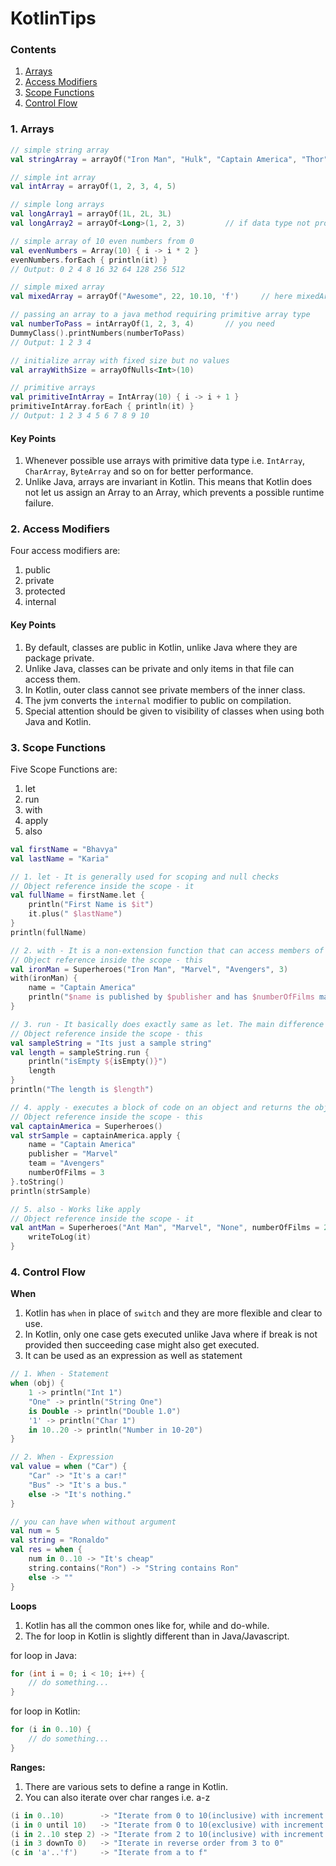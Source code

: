 # KotlinTips

### Contents
1. [Arrays](#1-arrays)
2. [Access Modifiers](#2-access-modifiers)
3. [Scope Functions](#3-scope-functions)
4. [Control Flow](#4-control-flow)

### 1. Arrays
```kotlin
// simple string array
val stringArray = arrayOf("Iron Man", "Hulk", "Captain America", "Thor")

// simple int array
val intArray = arrayOf(1, 2, 3, 4, 5)

// simple long arrays
val longArray1 = arrayOf(1L, 2L, 3L)
val longArray2 = arrayOf<Long>(1, 2, 3)         // if data type not provided then smart casting will convert it into array of int

// simple array of 10 even numbers from 0
val evenNumbers = Array(10) { i -> i * 2 }
evenNumbers.forEach { println(it) }
// Output: 0 2 4 8 16 32 64 128 256 512

// simple mixed array
val mixedArray = arrayOf("Awesome", 22, 10.10, 'f')     // here mixedArray is of type Array<Any>

// passing an array to a java method requiring primitive array type
val numberToPass = intArrayOf(1, 2, 3, 4)       // you need
DummyClass().printNumbers(numberToPass)
// Output: 1 2 3 4

// initialize array with fixed size but no values
val arrayWithSize = arrayOfNulls<Int>(10)

// primitive arrays
val primitiveIntArray = IntArray(10) { i -> i + 1 }
primitiveIntArray.forEach { println(it) }
// Output: 1 2 3 4 5 6 7 8 9 10
```

#### Key Points
1. Whenever possible use arrays with primitive data type i.e. `IntArray`, `CharArray`, `ByteArray` and so on for better performance.
2. Unlike Java, arrays are invariant in Kotlin. This means that Kotlin does not let us assign an Array<String> to an Array<Any>, which prevents a possible runtime failure.

### 2. Access Modifiers
Four access modifiers are:
1. public
2. private
3. protected
4. internal

#### Key Points
1. By default, classes are public in Kotlin, unlike Java where they are package private.
2. Unlike Java, classes can be private and only items in that file can access them.
3. In Kotlin, outer class  cannot see private members of the inner class.
4. The jvm converts the `internal` modifier to public on compilation.
5. Special attention should be given to visibility of classes when using both Java and Kotlin.

### 3. Scope Functions
Five Scope Functions are:
1. let
2. run
3. with
4. apply
5. also

```kotlin
val firstName = "Bhavya"
val lastName = "Karia"

// 1. let - It is generally used for scoping and null checks
// Object reference inside the scope - it
val fullName = firstName.let {
    println("First Name is $it")
    it.plus(" $lastName")
}
println(fullName)

// 2. with - It is a non-extension function that can access members of its argument concisely: you can omit the instance name when referring to its members.
// Object reference inside the scope - this
val ironMan = Superheroes("Iron Man", "Marvel", "Avengers", 3)
with(ironMan) {
    name = "Captain America"
    println("$name is published by $publisher and has $numberOfFilms made on him")
}

// 3. run - It basically does exactly same as let. The main difference is that inside run the object is referenced by this
// Object reference inside the scope - this
val sampleString = "Its just a sample string"
val length = sampleString.run {
    println("isEmpty ${isEmpty()}")
    length
}
println("The length is $length")

// 4. apply - executes a block of code on an object and returns the object itself
// Object reference inside the scope - this
val captainAmerica = Superheroes()
val strSample = captainAmerica.apply {
    name = "Captain America"
    publisher = "Marvel"
    team = "Avengers"
    numberOfFilms = 3
}.toString()
println(strSample)

// 5. also - Works like apply
// Object reference inside the scope - it
val antMan = Superheroes("Ant Man", "Marvel", "None", numberOfFilms = 2).also {
    writeToLog(it)
}
```   

### 4. Control Flow
**When**
1. Kotlin has `when` in place of `switch` and they are more flexible and clear to use.
2. In Kotlin, only one case gets executed unlike Java where if break is not provided then succeeding case might also get executed.
3. It can be used as an expression as well as statement

```kotlin
// 1. When - Statement
when (obj) {
    1 -> println("Int 1")
    "One" -> println("String One")
    is Double -> println("Double 1.0")
    '1' -> println("Char 1")
    in 10..20 -> println("Number in 10-20")
}

// 2. When - Expression
val value = when ("Car") {
    "Car" -> "It's a car!"
    "Bus" -> "It's a bus."
    else -> "It's nothing."
}

// you can have when without argument
val num = 5
val string = "Ronaldo"
val res = when {
    num in 0..10 -> "It's cheap"
    string.contains("Ron") -> "String contains Ron"
    else -> ""
}
```

**Loops**
1. Kotlin has all the common ones like for, while and do-while.
2. The for loop in Kotlin is slightly different than in Java/Javascript.

for loop in Java:
```java
for (int i = 0; i < 10; i++) {
    // do something...
}
```

for loop in Kotlin:
```kotlin
for (i in 0..10) {
    // do something...
}
```

**Ranges:**
1. There are various sets to define a range in Kotlin.
2. You can also iterate over char ranges i.e. a-z

```kotlin
(i in 0..10)        -> "Iterate from 0 to 10(inclusive) with increment of 1"
(i in 0 until 10)   -> "Iterate from 0 to 10(exclusive) with increment of 1"
(i in 2..10 step 2) -> "Iterate from 2 to 10(inclusive) with increment of 2"
(i in 3 downTo 0)   -> "Iterate in reverse order from 3 to 0"
(c in 'a'..'f')     -> "Iterate from a to f"
```


